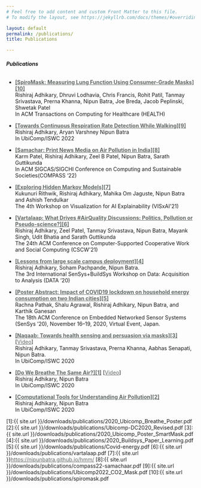 ```yaml
---
# Feel free to add content and custom Front Matter to this file.
# To modify the layout, see https://jekyllrb.com/docs/themes/#overriding-theme-defaults

layout: default
permalink: /publications/
title: Publications

---
```

<style type="text/css">

	a {
		color: #626964
	}
	a:visited {
		color: #626964
	}

</style>

###### **Publications**
- <span style="color:#626964; text-decoration:underline;"><b>[SpiroMask: Measuring Lung Function Using Consumer-Grade Masks][10]</b></span><br>Rishiraj Adhikary, Dhruvi Lodhavia, Chris Francis, Rohit Patil, Tanmay Srivastava, Prerna Khanna, Nipun Batra, Joe Breda, Jacob Peplinski, Shwetak Patel<br>In ACM Transactions on Computing for Healthcare (HEALTH)


- <span style="color:#626964; text-decoration:underline;"><b>[Towards Continuous Respiration Rate Detection While Walking][9]</b></span><br>Rishiraj Adhikary, Aryan Varshney Nipun Batra<br>In UbiComp/ISWC 2022

- <span style="color:#626964; text-decoration:underline;"><b>[Samachar: Print News Media on Air Pollution in India][8]</b></span><br>Karm Patel, Rishiraj Adhikary, Zeel B Patel, Nipun Batra, Sarath Guttikunda<br>In ACM SIGCAS/SIGCHI Conference on Computing and Sustainable Societies(COMPASS ‘22)

- <span style="color:#626964; text-decoration:underline;"><b>[Exploring Hidden Markov Models][7]</b></span><br>Kukunuri Rithwik, Rishiraj Adhikary, Mahika Om Jaguste, Nipun Batra and Ashish Tendulkar<br>The 4th Workshop on
Visualization for AI Explainability (VISxAI'21)

- <span style="color:#626964; text-decoration:underline;"><b>[Vartalaap: What Drives #AirQuality Discussions: Politics, Pollution or Pseudo-science?][6]</b></span><br>Rishiraj Adhikary, Zeel Patel, Tanmay Srivastava, Nipun Batra, Mayank Singh, Udit Bhatia and Sarath Guttikunda <br>The 24th ACM Conference on Computer-Supported Cooperative Work and Social Computing (CSCW'21)

- <span style="color:#626964; text-decoration:underline;"><b>[Lessons from large scale campus deployment][4]</b></span><br>Rishiraj Adhikary, Soham Pachpande, Nipun Batra. <br>The 3rd International SenSys+BuildSys Workshop on Data: Acquisition to Analysis (DATA ’20)

- <span style="color:#626964; text-decoration:underline;"><b>[Poster Abstract: Impact of COVID19 lockdown on household energy consumption on two Indian cities][5]</b></span><br>Rachna Pathak, Shalu Agrawal, Rishiraj Adhikary, Nipun Batra, and Karthik Ganesan<br>The 18th ACM Conference on Embedded Networked Sensor Systems (SenSys ’20), November 16–19, 2020, Virtual Event, Japan.

- <span style="color:#626964; text-decoration:underline;"><b>[Naqaab: Towards health sensing and persuasion via masks][3]</b></span> [[Video](https://www.youtube.com/watch?v=r1itT2J1iks)]<br>Rishiraj Adhikary, Tanmay Srivastava, Prerna Khanna, Aabhas Senapati, Nipun Batra. <br>In UbiComp/ISWC 2020

- <span style="color:#626964; text-decoration:underline;"><b>[Do We Breathe The Same Air?][1]</b></span> [[Video](https://www.youtube.com/watch?v=eRHxXTMms3w)]<br>Rishiraj Adhikary, Nipun Batra <br>In UbiComp/ISWC 2020

- <span style="color:#626964; text-decoration:underline;"><b>[Computational Tools for Understanding Air Pollution][2]</b></span><br>Rishiraj Adhikary, Nipun Batra <br>In UbiComp/ISWC 2020


[1]:{{ site.url }}/downloads/publications/2020_Ubicomp_Breathe_Poster.pdf
[2]:{{ site.url }}/downloads/publications/Ubicomp-DC2020_Revised.pdf
[3]:{{ site.url }}/downloads/publications/2020_Ubicomp_Poster_SmartMask.pdf
[4]:{{ site.url }}/downloads/publications/2020_Buildsys_Paper_Learning.pdf
[5]:{{ site.url }}/downloads/publications/Covid-energy.pdf
[6]:{{ site.url }}/downloads/publications/vartalaap.pdf
[7]:{{ site.url }}https://nipunbatra.github.io/hmm/
[8]:{{ site.url }}/downloads/publications/compass22-samachaar.pdf
[9]:{{ site.url }}/downloads/publications/Ubicomp2022_CO2_Mask.pdf
[10]:{{ site.url }}/downloads/publications/spiromask.pdf
